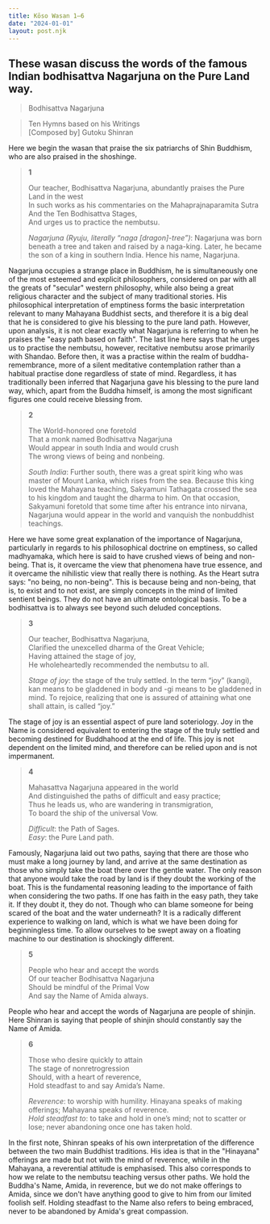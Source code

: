 ```yaml
---
title: Kōso Wasan 1–6
date: "2024-01-01"
layout: post.njk
---
```


These wasan discuss the words of the famous Indian bodhisattva Nagarjuna on the Pure Land way.
---

> Bodhisattva Nagarjuna  

> Ten Hymns based on his Writings  
> [Composed by] Gutoku Shinran  

Here we begin the wasan that praise the six patriarchs of Shin Buddhism, who are also praised in the shoshinge.

> **1**  
>   
> Our teacher, Bodhisattva Nagarjuna, abundantly praises the Pure Land in the west  
> In such works as his commentaries on the Mahaprajnaparamita Sutra  
> And the Ten Bodhisattva Stages,  
> And urges us to practice the nembutsu.  
>   
> *Nagarjuna (Ryuju, literally “naga [dragon]-tree”)*: Nagarjuna was born beneath a tree and taken and raised by a naga-king. Later, he became the son of a king in southern India. Hence his name, Nagarjuna.  

Nagarjuna occupies a strange place in Buddhism, he is simultaneously one of the most esteemed and explicit philosophers, considered on par with all the greats of "secular" western philosophy, while also being a great religious character and the subject of many traditional stories. His philosophical interpretation of emptiness forms the basic interpretation relevant to many Mahayana Buddhist sects, and therefore it is a big deal that he is considered to give his blessing to the pure land path. However, upon analysis, it is not clear exactly what Nagarjuna is referring to when he praises the "easy path based on faith". The last line here says that he urges us to practise the nembutsu, however, recitative nembutsu arose primarily with Shandao. Before then, it was a practise within the realm of buddha-remembrance, more of a silent meditative contemplation rather than a habitual practise done regardless of state of mind. Regardless, it has traditionally been inferred that Nagarjuna gave his blessing to the pure land way, which, apart from the Buddha himself, is among the most significant figures one could receive blessing from.

> **2**  
>   
> The World-honored one foretold  
> That a monk named Bodhisattva Nagarjuna  
> Would appear in south India and would crush  
> The wrong views of being and nonbeing.  
>   
> *South India*: Further south, there was a great spirit king who was master of Mount Lanka, which rises from the sea. Because this king loved the Mahayana teaching, Sakyamuni Tathagata crossed the sea to his kingdom and taught the dharma to him. On that occasion, Sakyamuni foretold that some time after his entrance into nirvana, Nagarjuna would appear in the world and vanquish the nonbuddhist teachings.  

Here we have some great explanation of the importance of Nagarjuna, particularly in regards to his philosophical doctrine on emptiness, so called madhyamaka, which here is said to have crushed views of being and non-being. That is, it overcame the view that phenomena have true essence, and it overcame the nihilistic view that really there is nothing. As the Heart sutra says: "no being, no non-being". This is because being and non-being, that is, to exist and to not exist, are simply concepts in the mind of limited sentient beings. They do not have an ultimate ontological basis. To be a bodhisattva is to always see beyond such deluded conceptions.

> **3**  
>   
> Our teacher, Bodhisattva Nagarjuna,  
> Clarified the unexcelled dharma of the Great Vehicle;  
> Having attained the stage of joy,  
> He wholeheartedly recommended the nembutsu to all.  
>   
> *Stage of joy*: the stage of the truly settled. In the term “joy” (kangi), kan means to be gladdened in body and -gi means to be gladdened in mind. To rejoice, realizing that one is assured of attaining what one shall attain, is called “joy.”  

The stage of joy is an essential aspect of pure land soteriology. Joy in the Name is considered equivalent to entering the stage of the truly settled and becoming destined for Buddhahood at the end of life. This joy is not dependent on the limited mind, and therefore can be relied upon and is not impermanent.

> **4**  
>   
> Mahasattva Nagarjuna appeared in the world  
> And distinguished the paths of difficult and easy practice;  
> Thus he leads us, who are wandering in transmigration,  
> To board the ship of the universal Vow.  
>   
> *Difficult*: the Path of Sages.  
> *Easy*: the Pure Land path.  

Famously, Nagarjuna laid out two paths, saying that there are those who must make a long journey by land, and arrive at the same destination as those who simply take the boat there over the gentle water. The only reason that anyone would take the road by land is if they doubt the working of the boat. This is the fundamental reasoning leading to the importance of faith when considering the two paths. If one has faith in the easy path, they take it. If they doubt it, they do not. Though who can blame someone for being scared of the boat and the water underneath? It is a radically different experience to walking on land, which is what we have been doing for beginningless time. To allow ourselves to be swept away on a floating machine to our destination is shockingly different.

> **5**  
>   
> People who hear and accept the words  
> Of our teacher Bodhisattva Nagarjuna  
> Should be mindful of the Primal Vow  
> And say the Name of Amida always.  

People who hear and accept the words of Nagarjuna are people of shinjin. Here Shinran is saying that people of shinjin should constantly say the Name of Amida.

> **6**  
>   
> Those who desire quickly to attain  
> The stage of nonretrogression  
> Should, with a heart of reverence,  
> Hold steadfast to and say Amida’s Name.  
>   
> *Reverence*: to worship with humility. Hinayana speaks of making offerings; Mahayana speaks of reverence.  
> *Hold steadfast to*: to take and hold in one’s mind; not to scatter or lose; never abandoning once one has taken hold.  

In the first note, Shinran speaks of his own interpretation of the difference between the two main Buddhist traditions. His idea is that in the "Hinayana" offerings are made but not with the mind of reverence, while in the Mahayana, a reverential attitude is emphasised. This also corresponds to how we relate to the nembutsu teaching versus other paths. We hold the Buddha's Name, Amida, in reverence, but we do not make offerings to Amida, since we don't have anything good to give to him from our limited foolish self. Holding steadfast to the Name also refers to being embraced, never to be abandoned by Amida's great compassion.
